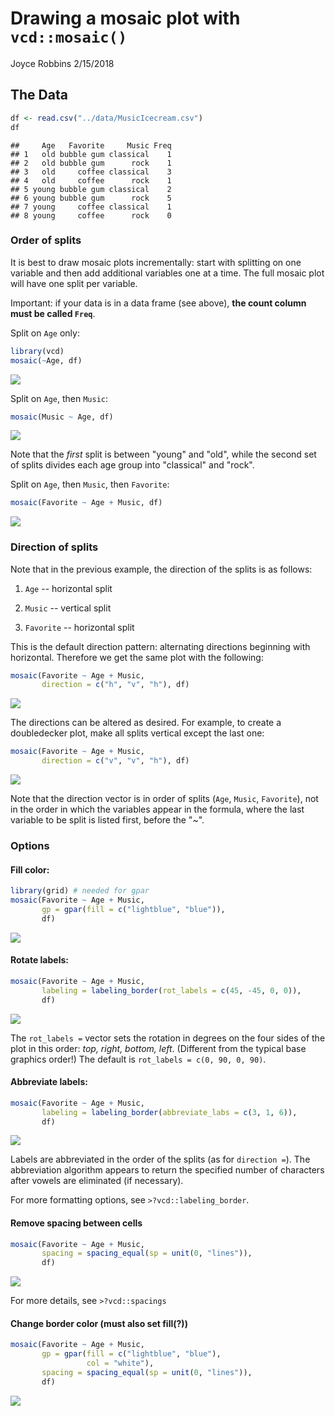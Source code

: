 Drawing a mosaic plot with `vcd::mosaic()`
================
Joyce Robbins
2/15/2018

The Data
--------

``` r
df <- read.csv("../data/MusicIcecream.csv")
df
```

    ##     Age   Favorite     Music Freq
    ## 1   old bubble gum classical    1
    ## 2   old bubble gum      rock    1
    ## 3   old     coffee classical    3
    ## 4   old     coffee      rock    1
    ## 5 young bubble gum classical    2
    ## 6 young bubble gum      rock    5
    ## 7 young     coffee classical    1
    ## 8 young     coffee      rock    0

### Order of splits

It is best to draw mosaic plots incrementally: start with splitting on one variable and then add additional variables one at a time. The full mosaic plot will have one split per variable.

Important: if your data is in a data frame (see above), **the count column must be called `Freq`**.

Split on `Age` only:

``` r
library(vcd)
mosaic(~Age, df)
```

<img src="mosaic_files/figure-markdown_github/unnamed-chunk-2-1.png" style="display: block; margin: auto;" />

Split on `Age`, then `Music`:

``` r
mosaic(Music ~ Age, df)
```

<img src="mosaic_files/figure-markdown_github/unnamed-chunk-3-1.png" style="display: block; margin: auto;" />

Note that the *first* split is between "young" and "old", while the second set of splits divides each age group into "classical" and "rock".

Split on `Age`, then `Music`, then `Favorite`:

``` r
mosaic(Favorite ~ Age + Music, df)
```

<img src="mosaic_files/figure-markdown_github/unnamed-chunk-4-1.png" style="display: block; margin: auto;" />

### Direction of splits

Note that in the previous example, the direction of the splits is as follows:

1.  `Age` -- horizontal split

2.  `Music` -- vertical split

3.  `Favorite` -- horizontal split

This is the default direction pattern: alternating directions beginning with horizontal. Therefore we get the same plot with the following:

``` r
mosaic(Favorite ~ Age + Music, 
       direction = c("h", "v", "h"), df)
```

<img src="mosaic_files/figure-markdown_github/unnamed-chunk-5-1.png" style="display: block; margin: auto;" />

The directions can be altered as desired. For example, to create a doubledecker plot, make all splits vertical except the last one:

``` r
mosaic(Favorite ~ Age + Music,
       direction = c("v", "v", "h"), df)
```

<img src="mosaic_files/figure-markdown_github/unnamed-chunk-6-1.png" style="display: block; margin: auto;" />

Note that the direction vector is in order of splits (`Age`, `Music`, `Favorite`), not in the order in which the variables appear in the formula, where the last variable to be split is listed first, before the "~".

### Options

#### Fill color:

``` r
library(grid) # needed for gpar
mosaic(Favorite ~ Age + Music, 
       gp = gpar(fill = c("lightblue", "blue")),
       df)
```

<img src="mosaic_files/figure-markdown_github/unnamed-chunk-7-1.png" style="display: block; margin: auto;" />

#### Rotate labels:

``` r
mosaic(Favorite ~ Age + Music, 
       labeling = labeling_border(rot_labels = c(45, -45, 0, 0)),
       df)
```

<img src="mosaic_files/figure-markdown_github/unnamed-chunk-8-1.png" style="display: block; margin: auto;" />

The `rot_labels =` vector sets the rotation in degrees on the four sides of the plot in this order: *top, right, bottom, left*. (Different from the typical base graphics order!) The default is `rot_labels = c(0, 90, 0, 90)`.

#### Abbreviate labels:

``` r
mosaic(Favorite ~ Age + Music, 
       labeling = labeling_border(abbreviate_labs = c(3, 1, 6)), 
       df)
```

<img src="mosaic_files/figure-markdown_github/unnamed-chunk-9-1.png" style="display: block; margin: auto;" />

Labels are abbreviated in the order of the splits (as for `direction =`). The abbreviation algorithm appears to return the specified number of characters after vowels are eliminated (if necessary).

For more formatting options, see `>?vcd::labeling_border`.

#### Remove spacing between cells

``` r
mosaic(Favorite ~ Age + Music,
       spacing = spacing_equal(sp = unit(0, "lines")),
       df)
```

<img src="mosaic_files/figure-markdown_github/unnamed-chunk-10-1.png" style="display: block; margin: auto;" />

For more details, see `>?vcd::spacings`

#### Change border color (must also set fill(?))

``` r
mosaic(Favorite ~ Age + Music,
       gp = gpar(fill = c("lightblue", "blue"),
                 col = "white"),
       spacing = spacing_equal(sp = unit(0, "lines")),
       df)
```

<img src="mosaic_files/figure-markdown_github/unnamed-chunk-11-1.png" style="display: block; margin: auto;" />
